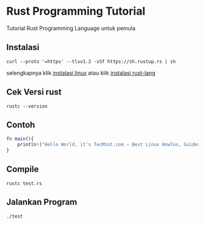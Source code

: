 # Rust Programming Tutorial
Tutorial Rust Programming Language untuk pemula

## Instalasi
`curl --proto '=https' --tlsv1.2 -sSf https://sh.rustup.rs | sh`

selengkapnya klik [instalasi linux](https://www.tecmint.com/install-rust-programming-language-in-linux/) atau klik [instalasi rust-lang](https://www.rust-lang.org/tools/install)


## Cek Versi rust
`rustc --version`

## Contoh
```js
fn main(){
    println!("Hello World, it’s TecMint.com – Best Linux HowTos, Guides on the Internet!");
} 
```

## Compile
`rustc test.rs`


## Jalankan Program
`./test`
